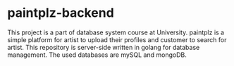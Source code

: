 # paintplz-backend
This project is a part of database system course at University.
paintplz is a simple platform for artist to upload their profiles and customer to search for artist.
This repository is server-side written in golang for database management.
The used databases are mySQL and mongoDB.
